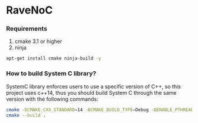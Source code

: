 # RaveNoC

### Requirements

1) cmake 3.1 or higher
2) ninja

```bash
apt-get install cmake ninja-build -y
```

### How to build System C library?

SystemC library enforces users to use a specific version of C++, so this project uses c++14, thus you should build System C through the same version with the following commands:

```bash
cmake -DCMAKE_CXX_STANDARD=14 -DCMAKE_BUILD_TYPE=Debug -DENABLE_PTHREADS=1 ..
cmake --build .
```
